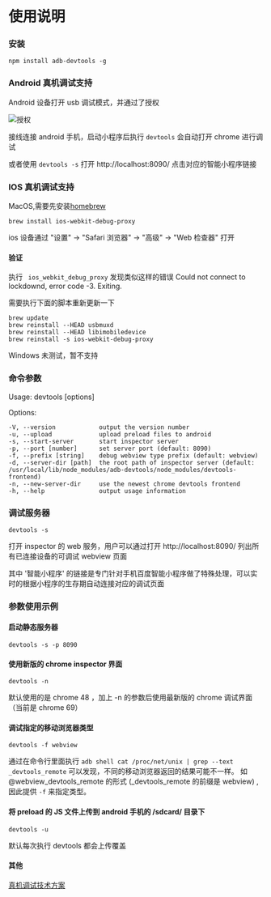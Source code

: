 # 使用说明

### 安装
`npm install adb-devtools -g`

### Android 真机调试支持
Android 设备打开 usb 调试模式，并通过了授权

![授权](https://songyaru.github.io/doc-backup/images/author.png)

接线连接 android 手机，启动小程序后执行 `devtools` 会自动打开 chrome 进行调试

或者使用 ```devtools -s``` 打开 http://localhost:8090/ 点击对应的智能小程序链接

### IOS 真机调试支持

MacOS,需要先安装[homebrew](http://brew.sh/)
```shell
brew install ios-webkit-debug-proxy
```
ios 设备通过 "设置" -> "Safari 浏览器" -> "高级" -> "Web 检查器" 打开


#### 验证
执行 ```  ios_webkit_debug_proxy ``` 发现类似这样的错误
Could not connect to lockdownd, error code -3. Exiting.

需要执行下面的脚本重新更新一下

```shell
brew update
brew reinstall --HEAD usbmuxd
brew reinstall --HEAD libimobiledevice
brew reinstall -s ios-webkit-debug-proxy
```

Windows 未测试，暂不支持


### 命令参数
  Usage: devtools [options]

  Options:
    
    -V, --version            output the version number
    -u, --upload             upload preload files to android
    -s, --start-server       start inspector server
    -p, --port [number]      set server port (default: 8090)
    -f, --prefix [string]    debug webview type prefix (default: webview)
    -d, --server-dir [path]  the root path of inspector server (default: /usr/local/lib/node_modules/adb-devtools/node_modules/devtools-frontend)
    -n, --new-server-dir     use the newest chrome devtools frontend
    -h, --help               output usage information


### 调试服务器
```
devtools -s 
```

打开 inspector 的 web 服务，用户可以通过打开 http://localhost:8090/ 列出所有已连接设备的可调试 webview 页面

其中 '智能小程序' 的链接是专门针对手机百度智能小程序做了特殊处理，可以实时的根据小程序的生存期自动连接对应的调试页面


### 参数使用示例

#### 启动静态服务器
```
devtools -s -p 8090 
```



#### 使用新版的 chrome inspector 界面
```
devtools -n 
```
默认使用的是 chrome 48 ，加上 -n 的参数后使用最新版的 chrome 调试界面 （当前是 chrome 69） 


#### 调试指定的移动浏览器类型

``` 
devtools -f webview 
```
通过在命令行里面执行 ```adb shell cat /proc/net/unix | grep --text  _devtools_remote``` 可以发现，不同的移动浏览器返回的结果可能不一样。
如 @webview_devtools_remote 的形式 (_devtools_remote 的前缀是 webview) ,因此提供 ```-f``` 来指定类型。

#### 将 preload 的 JS 文件上传到 android 手机的 /sdcard/ 目录下
``` 
devtools -u 
```
默认每次执行 devtools 都会上传覆盖


#### 其他
[真机调试技术方案](https://songyaru.github.io/doc-backup/adb-devtools/)




